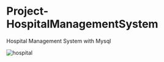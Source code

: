 # Project-HospitalManagementSystem
Hospital Management System with Mysql

![hospital](https://user-images.githubusercontent.com/99421433/171686340-c2186b1b-afb7-4652-a6f9-a18289a531b4.png)
